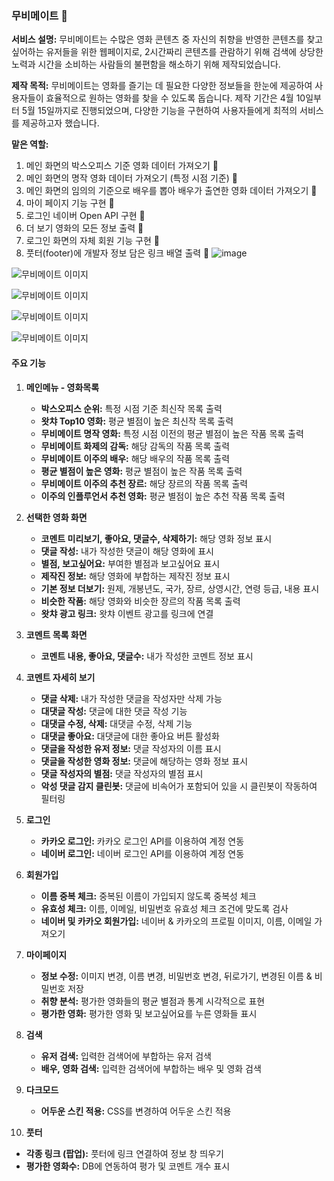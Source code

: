 ### **무비메이트 🍿**

**서비스 설명:** 
무비메이트는 수많은 영화 콘텐츠 중 자신의 취향을 반영한 콘텐츠를 찾고싶어하는 유저들을 위한 웹페이지로, 2시간짜리 콘텐츠를 관람하기 위해 검색에 상당한 노력과 시간을 소비하는 사람들의 불편함을 해소하기 위해 제작되었습니다.

**제작 목적:** 
무비메이트는 영화를 즐기는 데 필요한 다양한 정보들을 한눈에 제공하여 사용자들이 효율적으로 원하는 영화를 찾을 수 있도록 돕습니다. 제작 기간은 4월 10일부터 5월 15일까지로 진행되었으며, 다양한 기능을 구현하여 사용자들에게 최적의 서비스를 제공하고자 했습니다.

**맡은 역할:**
1. 메인 화면의 박스오피스 기준 영화 데이터 가져오기 🎥
2. 메인 화면의 명작 영화 데이터 가져오기 (특정 시점 기준) 🌟
3. 메인 화면의 임의의 기준으로 배우를 뽑아 배우가 출연한 영화 데이터 가져오기 🌟
4. 마이 페이지 기능 구현 🔄
5. 로그인 네이버 Open API 구현 🔐
6. 더 보기 영화의 모든 정보 출력 📜
7. 로그인 화면의 자체 회원 기능 구현 🔐
8. 풋터(footer)에 개발자 정보 담은 링크 배열 출력 📎
![image](https://github.com/TaskerJang/movie_mate_project/assets/124780552/8b4471d8-00a4-4cca-af34-2f25e30997e5)

![무비메이트 이미지](https://github.com/TaskerJang/movie_mate_project/assets/124780552/c704cfe9-33c1-47de-a2f1-a0fe9df09e23)

![무비메이트 이미지](https://github.com/JJangcoding/movie_mate_project/assets/124780552/d27e47a7-44d5-4838-a23d-29d716e27e6a)

![무비메이트 이미지](https://github.com/JJangcoding/movie_mate_project/assets/124780552/c1711cf0-eaed-409f-a4c8-097e5d48e327)

![무비메이트 이미지](https://github.com/JJangcoding/movie_mate_project/assets/124780552/bbe1e575-16dd-4716-9983-201c34e63fe1)

#### **주요 기능**

1. **메인메뉴 - 영화목록**
   - **박스오피스 순위:** 특정 시점 기준 최신작 목록 출력
   - **왓챠 Top10 영화:** 평균 별점이 높은 최신작 목록 출력
   - **무비메이트 명작 영화:** 특정 시점 이전의 평균 별점이 높은 작품 목록 출력
   - **무비메이트 화제의 감독:** 해당 감독의 작품 목록 출력
   - **무비메이트 이주의 배우:** 해당 배우의 작품 목록 출력
   - **평균 별점이 높은 영화:** 평균 별점이 높은 작품 목록 출력
   - **무비메이트 이주의 추천 장르:** 해당 장르의 작품 목록 출력
   - **이주의 인플루언서 추천 영화:** 평균 별점이 높은 추천 작품 목록 출력

2. **선택한 영화 화면**
   - **코멘트 미리보기, 좋아요, 댓글수, 삭제하기:** 해당 영화 정보 표시
   - **댓글 작성:** 내가 작성한 댓글이 해당 영화에 표시
   - **별점, 보고싶어요:** 부여한 별점과 보고싶어요 표시
   - **제작진 정보:** 해당 영화에 부합하는 제작진 정보 표시
   - **기본 정보 더보기:** 원제, 개봉년도, 국가, 장르, 상영시간, 연령 등급, 내용 표시
   - **비슷한 작품:** 해당 영화와 비슷한 장르의 작품 목록 출력
   - **왓챠 광고 링크:** 왓챠 이벤트 광고를 링크에 연결

3. **코멘트 목록 화면**
   - **코멘트 내용, 좋아요, 댓글수:** 내가 작성한 코멘트 정보 표시

4. **코멘트 자세히 보기**
   - **댓글 삭제:** 내가 작성한 댓글을 작성자만 삭제 가능
   - **대댓글 작성:** 댓글에 대한 댓글 작성 기능
   - **대댓글 수정, 삭제:** 대댓글 수정, 삭제 기능
   - **대댓글 좋아요:** 대댓글에 대한 좋아요 버튼 활성화
   - **댓글을 작성한 유저 정보:** 댓글 작성자의 이름 표시
   - **댓글을 작성한 영화 정보:** 댓글에 해당하는 영화 정보 표시
   - **댓글 작성자의 별점:** 댓글 작성자의 별점 표시
   - **악성 댓글 감지 클린봇:** 댓글에 비속어가 포함되어 있을 시 클린봇이 작동하여 필터링

5. **로그인**
   - **카카오 로그인:** 카카오 로그인 API를 이용하여 계정 연동
   - **네이버 로그인:** 네이버 로그인 API를 이용하여 계정 연동

6. **회원가입**
   - **이름 중복 체크:** 중복된 이름이 가입되지 않도록 중복성 체크
   - **유효성 체크:** 이름, 이메일, 비밀번호 유효성 체크 조건에 맞도록 검사
   - **네이버 및 카카오 회원가입:** 네이버 & 카카오의 프로필 이미지, 이름, 이메일 가져오기

7. **마이페이지**
   - **정보 수정:** 이미지 변경, 이름 변경, 비밀번호 변경, 뒤로가기, 변경된 이름 & 비밀번호 저장
   - **취향 분석:** 평가한 영화들의 평균 별점과 통계 시각적으로 표현
   - **평가한 영화:** 평가한 영화 및 보고싶어요를 누른 영화들 표시

8. **검색**
   - **유저 검색:** 입력한 검색어에 부합하는 유저 검색
   - **배우, 영화 검색:** 입력한 검색어에 부합하는 배우 및 영화 검색

9. **다크모드**
   - **어두운 스킨 적용:** CSS를 변경하여 어두운 스킨 적용

10. **풋터**
   - **각종 링크 (팝업):** 풋터에 링크 연결하여 정보 창 띄우기
   - **평가한 영화수:** DB에 연동하여 평가 및 코멘트 개수 표시

